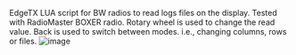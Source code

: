 EdgeTX LUA script for BW radios to read logs files on the display. Tested with RadioMaster BOXER radio. Rotary wheel is used to change the read value. Back is used to switch between modes. i.e., changing columns, rows or files.
![image](https://github.com/user-attachments/assets/43b69333-3dcc-4186-a3e8-68544e4cb3fc)
